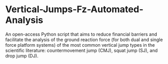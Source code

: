 # Vertical-Jumps-Fz-Automated-Analysis
An open-access Python script that aims to reduce financial barriers and facilitate the analysis of the ground reaction force (for both dual and single force platform systems) of the most common vertical jump types in the scientific literature: countermovement jump (CMJ), squat jump (SJ), and drop jump (DJ).
